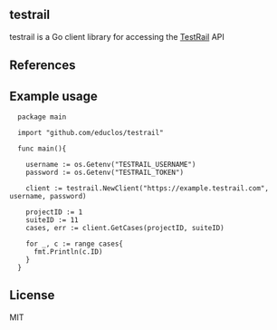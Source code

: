 testrail
--------

testrail is a Go client library for accessing the [TestRail](http://www.gurock.com/testrail/) API

References
----------

Example usage
-------------

```
  package main

  import "github.com/educlos/testrail"

  func main(){

    username := os.Getenv("TESTRAIL_USERNAME")
    password := os.Getenv("TESTRAIL_TOKEN")

    client := testrail.NewClient("https://example.testrail.com", username, password)

    projectID := 1
    suiteID := 11
    cases, err := client.GetCases(projectID, suiteID)

    for _, c := range cases{
      fmt.Println(c.ID)
    }
  }
```


License
-------

MIT
